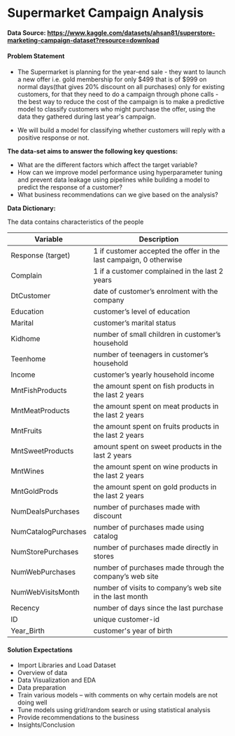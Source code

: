 # Supermarket Campaign Analysis
#### Data Source: https://www.kaggle.com/datasets/ahsan81/superstore-marketing-campaign-dataset?resource=download

#### Problem Statement
* The Supermarket is planning for the year-end sale - they want to launch a new offer i.e. gold membership for only $499 that is of $999 on normal days(that gives 20% discount on all purchases) only for existing customers, for that they need to do a campaign through phone calls - the best way to reduce the cost of the campaign is to make a predictive model to classify customers who might purchase the offer, using the data they gathered during last year's campaign.


* We will build a model for classifying whether customers will reply with a positive response or not.


**The data-set aims to answer the following key questions:**
* What are the different factors which affect the target variable?
* How can we improve model performance using hyperparameter tuning and prevent data leakage using pipelines while building a model to predict the response of a customer? 
* What business recommendations can we give based on the analysis?

**Data Dictionary:**

The data contains characteristics of the people

| Variable            | Description                                                        |
|---------------------|--------------------------------------------------------------------|
| Response (target)   | 1 if customer accepted the offer in the last campaign, 0 otherwise |
| Complain            | 1 if a customer complained in the last 2 years                     |
| DtCustomer          | date of customer’s enrolment with the company                      |
| Education           | customer’s level of education                                      |
| Marital             | customer’s marital status                                          |
| Kidhome             | number of small children in customer’s household                   |
| Teenhome            | number of teenagers in customer’s household                        |
| Income              | customer’s yearly household income                                 |
| MntFishProducts     | the amount spent on fish products in the last 2 years              |
| MntMeatProducts     | the amount spent on meat products in the last 2 years              |
| MntFruits           | the amount spent on fruits products in the last 2 years            |
| MntSweetProducts    | amount spent on sweet products in the last 2 years                 |
| MntWines            | the amount spent on wine products in the last 2 years              |
| MntGoldProds        | the amount spent on gold products in the last 2 years              |
| NumDealsPurchases   | number of purchases made with discount                             |
| NumCatalogPurchases | number of purchases made using catalog                             |
| NumStorePurchases   | number of purchases made directly in stores                        |
| NumWebPurchases     | number of purchases made through the company’s web site            |
| NumWebVisitsMonth   | number of visits to company’s web site in the last month           |
| Recency            | number of days since the last purchase                             |
| ID         | unique customer-id                                                 |
| Year_Birth          | customer's year of birth                                           |

#### Solution Expectations

* Import Libraries and Load Dataset
* Overview of data
* Data Visualization and EDA
* Data preparation
* Train various models – with comments on why certain models are not doing well
* Tune models using grid/random search or using statistical analysis
* Provide recommendations to the business
* Insights/Conclusion


